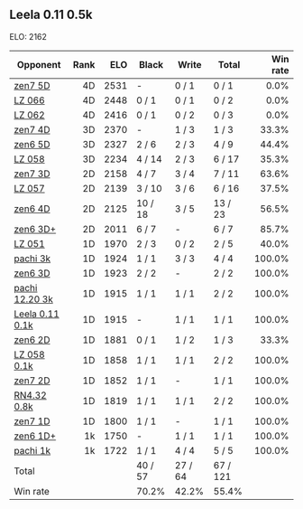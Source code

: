 ## Leela 0.11 0.5k ##

ELO: 2162

Opponent | Rank | ELO | Black | Write | Total | Win rate
---------|-----:|----:|-------|-------|-------|-------:
[zen7 5D](zen7%205D.md) | 4D | 2531 | - | 0 / 1 | 0 / 1 | 0.0%
[LZ 066](LZ%20066.md) | 4D | 2448 | 0 / 1 | 0 / 1 | 0 / 2 | 0.0%
[LZ 062](LZ%20062.md) | 4D | 2416 | 0 / 1 | 0 / 2 | 0 / 3 | 0.0%
[zen7 4D](zen7%204D.md) | 3D | 2370 | - | 1 / 3 | 1 / 3 | 33.3%
[zen6 5D](zen6%205D.md) | 3D | 2327 | 2 / 6 | 2 / 3 | 4 / 9 | 44.4%
[LZ 058](LZ%20058.md) | 3D | 2234 | 4 / 14 | 2 / 3 | 6 / 17 | 35.3%
[zen7 3D](zen7%203D.md) | 2D | 2158 | 4 / 7 | 3 / 4 | 7 / 11 | 63.6%
[LZ 057](LZ%20057.md) | 2D | 2139 | 3 / 10 | 3 / 6 | 6 / 16 | 37.5%
[zen6 4D](zen6%204D.md) | 2D | 2125 | 10 / 18 | 3 / 5 | 13 / 23 | 56.5%
[zen6 3D+](zen6%203D+.md) | 2D | 2011 | 6 / 7 | - | 6 / 7 | 85.7%
[LZ 051](LZ%20051.md) | 1D | 1970 | 2 / 3 | 0 / 2 | 2 / 5 | 40.0%
[pachi 3k](pachi%203k.md) | 1D | 1924 | 1 / 1 | 3 / 3 | 4 / 4 | 100.0%
[zen6 3D](zen6%203D.md) | 1D | 1923 | 2 / 2 | - | 2 / 2 | 100.0%
[pachi 12.20 3k](pachi%2012.20%203k.md) | 1D | 1915 | 1 / 1 | 1 / 1 | 2 / 2 | 100.0%
[Leela 0.11 0.1k](Leela%200.11%200.1k.md) | 1D | 1915 | - | 1 / 1 | 1 / 1 | 100.0%
[zen6 2D](zen6%202D.md) | 1D | 1881 | 0 / 1 | 1 / 2 | 1 / 3 | 33.3%
[LZ 058 0.1k](LZ%20058%200.1k.md) | 1D | 1858 | 1 / 1 | 1 / 1 | 2 / 2 | 100.0%
[zen7 2D](zen7%202D.md) | 1D | 1852 | 1 / 1 | - | 1 / 1 | 100.0%
[RN4.32 0.8k](RN4.32%200.8k.md) | 1D | 1819 | 1 / 1 | 1 / 1 | 2 / 2 | 100.0%
[zen7 1D](zen7%201D.md) | 1D | 1800 | 1 / 1 | - | 1 / 1 | 100.0%
[zen6 1D+](zen6%201D+.md) | 1k | 1750 | - | 1 / 1 | 1 / 1 | 100.0%
[pachi 1k](pachi%201k.md) | 1k | 1722 | 1 / 1 | 4 / 4 | 5 / 5 | 100.0%
Total | | | 40 / 57 | 27 / 64 | 67 / 121 | 
Win rate| | | 70.2% | 42.2% | 55.4% | 
